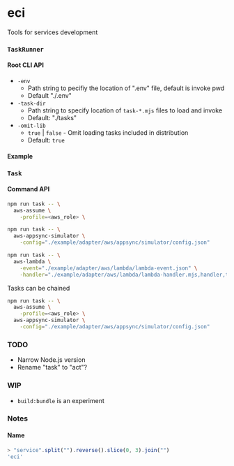 # eci

Tools for services development

### `TaskRunner`

#### Root CLI API

- `-env`
  - Path string to pecifiy the location of ".env" file, default is invoke pwd
  - Default "./.env"
- `-task-dir`
  - Path string to specify location of `task-*.mjs` files to load and invoke
  - Default: "./tasks"
- `-omit-lib`
  - `true` | `false` - Omit loading tasks included in distribution
  - Default: `true`

#### Example

### `Task`

#### Command API

```sh
npm run task -- \
  aws-assume \
    -profile=<aws_role> \
```

```sh
npm run task -- \
  aws-appsync-simulator \
    -config="./example/adapter/aws/appsync/simulator/config.json"
```

```sh
npm run task -- \
  aws-lambda \
    -event="./example/adapter/aws/lambda/lambda-event.json" \
    -handler="./example/adapter/aws/lambda/lambda-handler.mjs,handler,true"
```

Tasks can be chained

```sh
npm run task -- \
  aws-assume \
    -profile=<aws_role> \
  aws-appsync-simulator \
    -config="./example/adapter/aws/appsync/simulator/config.json"
```

### TODO

- Narrow Node.js version
- Rename "task" to "act"?

### WIP

- `build:bundle` is an experiment

### Notes

#### Name

```js
> "service".split("").reverse().slice(0, 3).join("")
'eci'
```
